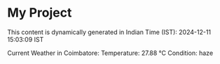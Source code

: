 # My Project

This content is dynamically generated in Indian Time (IST): 2024-12-11 15:03:09 IST


Current Weather in Coimbatore:
Temperature: 27.88 °C
Condition: haze
